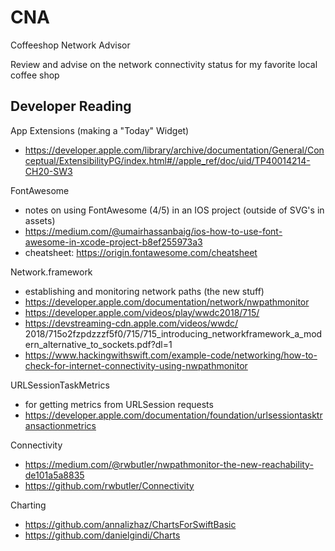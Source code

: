 # CNA

Coffeeshop Network Advisor

Review and advise on the network connectivity status for my favorite local coffee shop

## Developer Reading

App Extensions (making a "Today" Widget)

- https://developer.apple.com/library/archive/documentation/General/Conceptual/ExtensibilityPG/index.html#//apple_ref/doc/uid/TP40014214-CH20-SW3

FontAwesome

- notes on using FontAwesome (4/5) in an IOS project (outside of SVG's in assets)
- https://medium.com/@umairhassanbaig/ios-how-to-use-font-awesome-in-xcode-project-b8ef255973a3
- cheatsheet: https://origin.fontawesome.com/cheatsheet
  
Network.framework

- establishing and monitoring network paths (the new stuff)
- https://developer.apple.com/documentation/network/nwpathmonitor
- https://developer.apple.com/videos/play/wwdc2018/715/
- https://devstreaming-cdn.apple.com/videos/wwdc/   2018/715o2fzpdzzzf5f0/715/715_introducing_networkframework_a_modern_alternative_to_sockets.pdf?dl=1
- https://www.hackingwithswift.com/example-code/networking/how-to-check-for-internet-connectivity-using-nwpathmonitor

URLSessionTaskMetrics

- for getting metrics from URLSession requests
- https://developer.apple.com/documentation/foundation/urlsessiontasktransactionmetrics

Connectivity

- https://medium.com/@rwbutler/nwpathmonitor-the-new-reachability-de101a5a8835
- https://github.com/rwbutler/Connectivity
  
Charting

- https://github.com/annalizhaz/ChartsForSwiftBasic
- https://github.com/danielgindi/Charts



